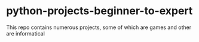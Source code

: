 # python-projects-beginner-to-expert
 This repo contains numerous projects, some of which are games and other are informatical
